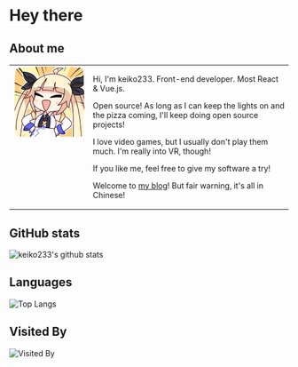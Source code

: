 # Hey there

## **About me**

<table style="border:none">
<tr>
  <td style="vertical-align: top">
    <img width="300" alt="hello!" src="./assets/78790a2e-3563-4a7f-b998-94685ffdf486.webp" >
  </td>

  <td>

Hi, I'm keiko233. Front-end developer. Most React & Vue.js.

Open source! As long as I can keep the lights on and the pizza coming, I'll keep doing open source projects!

I love video games, but I usually don't play them much. I'm really into VR, though!

If you like me, feel free to give my software a try!

Welcome to [my blog](https://elaina.moe)! But fair warning, it's all in Chinese!

  </td>
</tr>
</table>

## GitHub stats

![keiko233's github stats](https://github-readme-stats.vercel.app/api?username=keiko233&show_icons=true&bg_color=ffffff&title_color=FF1958&hide_title=true&theme=swift)

## Languages

![Top Langs](https://github-readme-stats.vercel.app/api/top-langs/?username=keiko233&layout=compact&bg_color=ffffff&title_color=FF1958&theme=swift&exclude_repo=kernel_xiaomi_odin,subconverter-meta)

## Visited By

![Visited By](https://count.getloli.com/get/@keiko233?theme=gelbooru)

